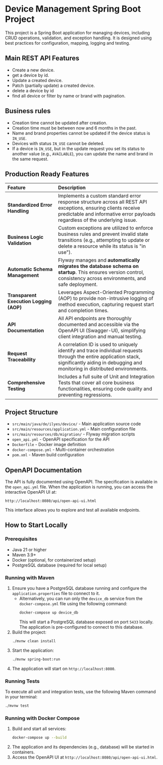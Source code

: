 # Device Management Spring Boot Project

This project is a Spring Boot application for managing devices, including CRUD operations, validation, and exception handling. It is designed using best practices for configuration, mapping, logging and testing.

## Main REST API Features

- Create a new device.
- get a device by id.
- Update a created device.
- Patch (partially update) a created device.
- delete a device by id
- find all device or filter by name or brand with pagination.

## Business rules

- Creation time cannot be updated after creation.
- Creation time must be between now and 6 months in the past.
- Name and brand properties cannot be updated if the device status is `IN_USE`.
- Devices with status `IN_USE` cannot be deleted.
- If a device is `IN_USE`, but in the update request you set its status to another value (e\.g\., `AVAILABLE`), you can update the name and brand in the same request.

## Production Ready Features

| Feature | Description |
| :--- | :--- |
| **Standardized Error Handling** | Implements a custom standard error response structure across all REST API exceptions, ensuring clients receive predictable and informative error payloads regardless of the underlying issue. |
| **Business Logic Validation** | Custom exceptions are utilized to enforce business rules and prevent invalid state transitions (e.g., attempting to update or delete a resource while its status is "in use"). |
| **Automatic Schema Management** | Flyway manages and **automatically migrates the database schema on startup**. This ensures version control, consistency across environments, and safe deployment. |
| **Transparent Execution Logging (AOP)** | Leverages Aspect-Oriented Programming (AOP) to provide non-intrusive logging of method execution, capturing request start and completion times. |
| **API Documentation** | All API endpoints are thoroughly documented and accessible via the OpenAPI UI (Swagger-UI), simplifying client integration and manual testing. |
| **Request Traceability** | A correlation ID is used to uniquely identify and trace individual requests through the entire application stack, significantly aiding in debugging and monitoring in distributed environments. |
| **Comprehensive Testing** | Includes a full suite of Unit and Integration Tests that cover all core business functionalities, ensuring code quality and preventing regressions. |

## Project Structure

- `src/main/java/de/ilyes/device/` - Main application source code
- `src/main/resources/application.yml` - Main configuration file
- `src/main/resources/db/migration/` - Flyway migration scripts
- `open_api.yml` - OpenAPI specification for the API
- `Dockerfile` - Docker image definition
- `docker-compose.yml` - Multi-container orchestration
- `pom.xml` - Maven build configuration

## OpenAPI Documentation

The API is fully documented using OpenAPI. The specification is available in the `open_api.yml` file.
When the application is running, you can access the interactive OpenAPI UI at:

```
http://localhost:8080/api/open-api-ui.html
```

This interface allows you to explore and test all available endpoints.

## How to Start Locally

### Prerequisites

- Java 21 or higher
- Maven 3.9+
- Docker (optional, for containerized setup)
- PostgreSQL database (required for local setup)

### Running with Maven

1. Ensure you have a PostgreSQL database running and configure the `application.properties` file to connect to it.
   - Alternatively, you can run only the `device_db` service from the `docker-compose.yml` file using the following command:
     ```sh
     docker-compose up device_db
     ```
     This will start a PostgreSQL database exposed on port `5433` locally. The application is pre-configured to connect to this database.
2. Build the project:
   ```sh
   ./mvnw clean install
   ```
3. Start the application:
   ```sh
   ./mvnw spring-boot:run
   ```
4. The application will start on `http://localhost:8080`.

### Running Tests

To execute all unit and integration tests, use the following Maven command in your terminal:

```sh
./mvnw test
```

### Running with Docker Compose

1. Build and start all services:
   ```sh
   docker-compose up --build
   ```
2. The application and its dependencies (e.g., database) will be started in containers.
3. Access the OpenAPI UI at `http://localhost:8080/api/open-api-ui.html`.